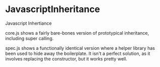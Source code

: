 JavascriptInheritance
=====================

Javascript Inhertiance


core.js shows a fairly bare-bones version of prototypical inheritance, including super calling.

spec.js shows a functionally identical version where a helper library has been used to hide away the boilerplate. It isn't a perfect solution, as it involves replacing the constructor, but it works pretty well.
